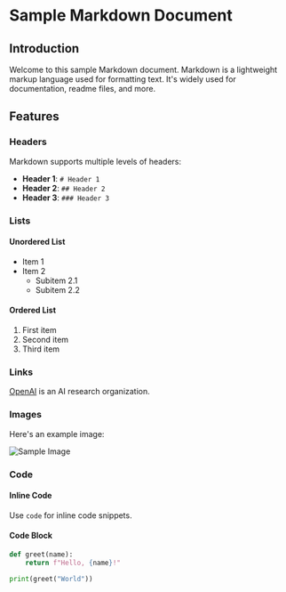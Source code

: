 # Sample Markdown Document

## Introduction

Welcome to this sample Markdown document. Markdown is a lightweight markup language used for formatting text. It's widely used for documentation, readme files, and more.

## Features

### Headers

Markdown supports multiple levels of headers:

- **Header 1**: `# Header 1`
- **Header 2**: `## Header 2`
- **Header 3**: `### Header 3`

### Lists

#### Unordered List

- Item 1
- Item 2
  - Subitem 2.1
  - Subitem 2.2

#### Ordered List

1. First item
2. Second item
3. Third item

### Links

[OpenAI](https://www.openai.com) is an AI research organization.

### Images

Here's an example image:

![Sample Image](https://via.placeholder.com/150)

### Code

#### Inline Code

Use `code` for inline code snippets.

#### Code Block

```python
def greet(name):
    return f"Hello, {name}!"

print(greet("World"))
```